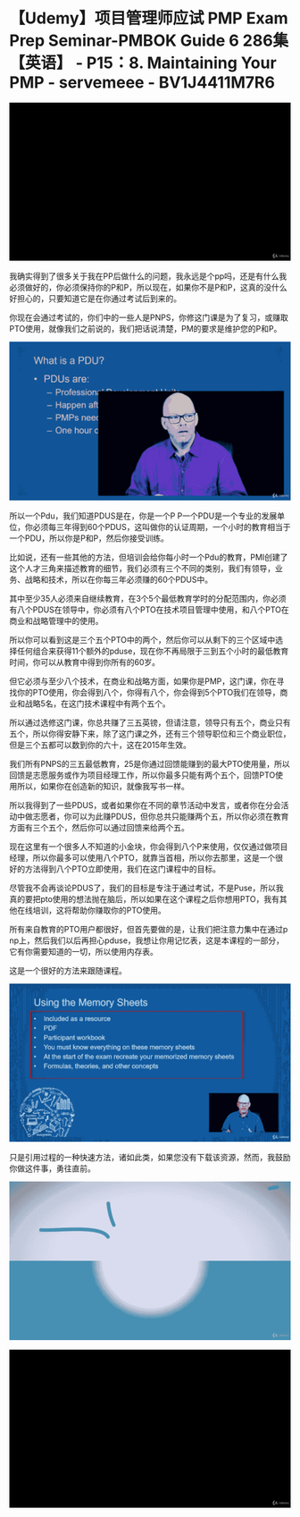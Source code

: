 # 【Udemy】项目管理师应试 PMP Exam Prep Seminar-PMBOK Guide 6  286集【英语】 - P15：8. Maintaining Your PMP - servemeee - BV1J4411M7R6

![](img/52e676eca1e8bd2787d474df4d05659f_0.png)

我确实得到了很多关于我在PP后做什么的问题，我永远是个pp吗，还是有什么我必须做好的，你必须保持你的P和P，所以现在，如果你不是P和P，这真的没什么好担心的，只要知道它是在你通过考试后到来的。

你现在会通过考试的，你们中的一些人是PNPS，你修这门课是为了复习，或赚取PTO使用，就像我们之前说的，我们把话说清楚，PM的要求是维护您的P和P。



![](img/52e676eca1e8bd2787d474df4d05659f_2.png)

所以一个Pdu，我们知道PDUS是在，你是一个P P一个PDU是一个专业的发展单位，你必须每三年得到60个PDUS，这叫做你的认证周期，一个小时的教育相当于一个PDU，所以你是P和P，然后你接受训练。

比如说，还有一些其他的方法，但培训会给你每小时一个Pdu的教育，PMI创建了这个人才三角来描述教育的细节，我们必须有三个不同的类别，我们有领导，业务、战略和技术，所以在你每三年必须赚的60个PDUS中。

其中至少35人必须来自继续教育，在3个5个最低教育学时的分配范围内，你必须有八个PDUS在领导中，你必须有八个PTO在技术项目管理中使用，和八个PTO在商业和战略管理中的使用。

所以你可以看到这是三个五个PTO中的两个，然后你可以从剩下的三个区域中选择任何组合来获得11个额外的pduse，现在你不再局限于三到五个小时的最低教育时间，你可以从教育中得到你所有的60岁。

但它必须与至少八个技术，在商业和战略方面，如果你是PMP，这门课，你在寻找你的PTO使用，你会得到八个，你得有八个，你会得到5个PTO我们在领导，商业和战略5名，在这门技术课程中有两个五个。

所以通过选修这门课，你总共赚了三五英镑，但请注意，领导只有五个，商业只有五个，所以你得安静下来，除了这门课之外，还有三个领导职位和三个商业职位，但是三个五都可以数到你的六十，这在2015年生效。

我们所有PNPS的三五最低教育，25是你通过回馈能赚到的最大PTO使用量，所以回馈是志愿服务或作为项目经理工作，所以你最多只能有两个五个，回馈PTO使用所以，如果你在创造新的知识，就像我写书一样。

所以我得到了一些PDUS，或者如果你在不同的章节活动中发言，或者你在分会活动中做志愿者，你可以为此赚PDUS，但你总共只能赚两个五，所以你必须在教育方面有三个五个，然后你可以通过回馈来给两个五。

现在这里有一个很多人不知道的小金块，你会得到八个P来使用，仅仅通过做项目经理，所以你最多可以使用八个PTO，就靠当首相，所以你去那里，这是一个很好的方法得到八个PTO立即使用，我们在这门课程中的目标。

尽管我不会再谈论PDUS了，我们的目标是专注于通过考试，不是Puse，所以我真的要把pto使用的想法抛在脑后，所以如果在这个课程之后你想用PTO，我有其他在线培训，这将帮助你赚取你的PTO使用。

所有来自教育的PTO用户都很好，但首先要做的是，让我们把注意力集中在通过p np上，然后我们以后再担心pduse，我想让你用记忆表，这是本课程的一部分，它有你需要知道的一切，所以使用内存表。

这是一个很好的方法来跟随课程。

![](img/52e676eca1e8bd2787d474df4d05659f_4.png)

只是引用过程的一种快速方法，诸如此类，如果您没有下载该资源，然而，我鼓励你做这件事，勇往直前。

![](img/52e676eca1e8bd2787d474df4d05659f_6.png)

![](img/52e676eca1e8bd2787d474df4d05659f_7.png)